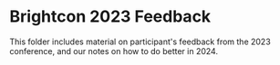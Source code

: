 # Brightcon 2023 Feedback

This folder includes material on participant's feedback from the 2023 conference, and our notes on how to do better in 2024.
